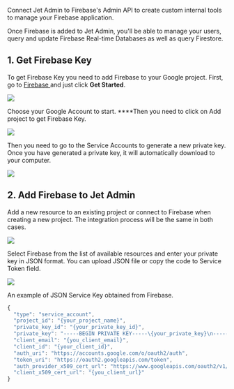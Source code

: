 [comment]: # ($page_title=Firestore)

Connect Jet Admin to Firebase's Admin API to create custom internal tools to manage your Firebase application.

Once Firebase is added to Jet Admin, you'll be able to manage your users, query and update Firebase Real-time Databases as well as query Firestore.

## 1. Get Firebase Key

To get Firebase Key you need to add Firebase to your Google project. First, go to [Firebase ](https://firebase.google.com/)and just click **Get Started**.

![](https://gblobscdn.gitbook.com/assets%2F-LQ08RFAKZvFADEiXKFy%2F-MAp4YMwkQgaiNOUtjdW%2F-MAu_SokLQhpGN-kbfq0%2Fimage.png?alt=media&token=ea6b3f9f-2825-40d5-98f0-629871775368)

Choose your Google Account to start. ****Then you need to click on Add project to get Firebase Key.

![](https://gblobscdn.gitbook.com/assets%2F-LQ08RFAKZvFADEiXKFy%2F-MAp4YMwkQgaiNOUtjdW%2F-MAuc7DbXkiciHNqYvYZ%2FGIF.gif?alt=media&token=4bb17e2d-94c3-4fe7-ad2f-2880a958970c)

Then you need to go to the Service Accounts to generate a new private key. Once you have generated a private key, it will automatically download to your computer.

![](https://gblobscdn.gitbook.com/assets%2F-LQ08RFAKZvFADEiXKFy%2F-MAp4YMwkQgaiNOUtjdW%2F-MAud3odP9B7UxZ1uIPW%2FGIF.gif?alt=media&token=642eb98a-ffa9-4937-b868-f3034cbaa924)

## 2. Add Firebase to Jet Admin

Add a new resource to an existing project or connect to Firebase when creating a new project. The integration process will be the same in both cases.

![](https://gblobscdn.gitbook.com/assets%2F-LQ08RFAKZvFADEiXKFy%2F-MjZ3LfsU1ZReomd0nUz%2F-MjZ5pHRwy0pJsstY7JP%2Fimage.png?alt=media&token=2aaf9671-d100-4d7e-b707-2ab7dda09472)

Select Firebase from the list of available resources and enter your private key in JSON format. You can upload JSON file or copy the code to Service Token field.

![](https://gblobscdn.gitbook.com/assets%2F-LQ08RFAKZvFADEiXKFy%2F-MjZ3LfsU1ZReomd0nUz%2F-MjZanlsGpAN3khPeL8g%2Fimage.png?alt=media&token=5b99c663-1e63-42af-9b86-a49589852b10)

An example of JSON Service Key obtained from Firebase.

```javascript
{
  "type": "service_account",
  "project_id": "{your_project_name}",
  "private_key_id": "{your_private_key_id}",
  "private_key": "-----BEGIN PRIVATE KEY-----\{your_private_key}\n-----END PRIVATE KEY-----\n",
  "client_email": "{you_client_email}",
  "client_id": "{your_client_id}",
  "auth_uri": "https://accounts.google.com/o/oauth2/auth",
  "token_uri": "https://oauth2.googleapis.com/token",
  "auth_provider_x509_cert_url": "https://www.googleapis.com/oauth2/v1/certs",
  "client_x509_cert_url": "{you_client_url}"
}
```

